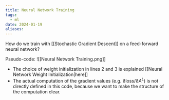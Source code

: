 ```yaml
---
title: Neural Network Training
tags:
  - ml
date: 2024-01-19
aliases:
---
```

How do we train with [[Stochastic Gradient Descent]] on a feed-forward neural network?

Pseudo-code:
![[Neural Network Training.png]]

- The choice of weight initialization in lines 2 and 3 is explained [[Neural Network Weight Initialization|here]]
- The actual computation of the gradient values (e.g. $\partial \text{loss}/ \partial A^{L}$) is not directly defined in this code, because we want to make the structure of the computation clear.